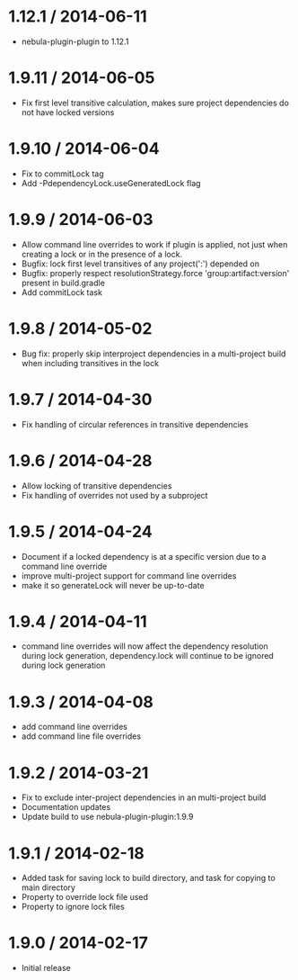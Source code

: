 1.12.1 / 2014-06-11
===================

* nebula-plugin-plugin to 1.12.1

1.9.11 / 2014-06-05
===================

* Fix first level transitive calculation, makes sure project dependencies do not have locked versions

1.9.10 / 2014-06-04
===================

* Fix to commitLock tag
* Add -PdependencyLock.useGeneratedLock flag

1.9.9 / 2014-06-03
==================

* Allow command line overrides to work if plugin is applied, not just when creating a lock or in the presence of a lock.
* Bugfix: lock first level transitives of any project(':<project>') depended on
* Bugfix: properly respect resolutionStrategy.force 'group:artifact:version' present in build.gradle
* Add commitLock task

1.9.8 / 2014-05-02
==================

* Bug fix: properly skip interproject dependencies in a multi-project build when including transitives in the lock

1.9.7 / 2014-04-30
==================

* Fix handling of circular references in transitive dependencies

1.9.6 / 2014-04-28
==================

* Allow locking of transitive dependencies
* Fix handling of overrides not used by a subproject

1.9.5 / 2014-04-24
==================

* Document if a locked dependency is at a specific version due to a command line override
* improve multi-project support for command line overrides
* make it so generateLock will never be up-to-date

1.9.4 / 2014-04-11
==================

* command line overrides will now affect the dependency resolution during lock generation, dependency.lock will continue to be ignored during lock generation

1.9.3 / 2014-04-08
==================

* add command line overrides
* add command line file overrides

1.9.2 / 2014-03-21
==================

* Fix to exclude inter-project dependencies in an multi-project build
* Documentation updates
* Update build to use nebula-plugin-plugin:1.9.9

1.9.1 / 2014-02-18
==================

* Added task for saving lock to build directory, and task for copying to main directory
* Property to override lock file used
* Property to ignore lock files

1.9.0 / 2014-02-17
==================

* Initial release
